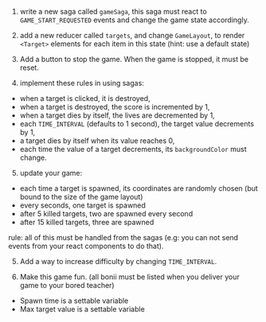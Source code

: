 1. write a new saga called `gameSaga`, this saga must react to `GAME_START_REQUESTED` events and change the game state accordingly.

2. add a new reducer called `targets`, and change `GameLayout`, to render `<Target>` elements for each item in this state (hint: use a default state)

3. Add a button to stop the game. When the game is stopped, it must be reset.

4. implement these rules in using sagas:

- when a target is clicked, it is destroyed,
- when a target is destroyed, the score is incremented by 1,
- when a target dies by itself, the lives are decremented by 1,
- each `TIME_INTERVAL` (defaults to 1 second), the target value decrements by 1,
- a target dies by itself when its value reaches 0,
- each time the value of a target decrements, its `backgroundColor` must change.

5. update your game:

- each time a target is spawned, its coordinates are randomly chosen (but bound to the size of the game layout)
- every seconds, one target is spawned
- after 5 killed targets, two are spawned every second
- after 15 killed targets, three are spawned

rule: all of this must be handled from the sagas
(e.g: you can not send events from your react components to do that).

5. Add a way to increase difficulty by changing `TIME_INTERVAL`.

6. Make this game fun.
   (all bonii must be listed when you deliver your game to your bored teacher)

- Spawn time is a settable variable
- Max target value is a settable variable